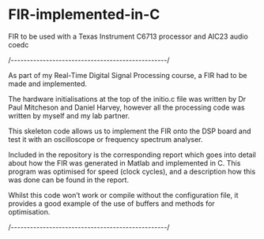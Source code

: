 # FIR-implemented-in-C
FIR to be used with a Texas Instrument C6713 processor and AIC23 audio coedc

/*-------------------------------------------------*/

As part of my Real-Time Digital Signal Processing course, a FIR had to be made and implemented.

The hardware initialisations at the top of the initio.c file was written by Dr Paul Mitcheson and Daniel Harvey, however all the processing code was written by myself and my lab partner.

This skeleton code allows us to implement the FIR onto the DSP board and test it with an oscilloscope or frequency spectrum analyser. 

Included in the repository is the corresponding report which goes into detail about how the FIR was generated in Matlab and implemented in C. This program was optimised for speed (clock cycles), and a description how this was done can be found in the report.

Whilst this code won’t work or compile without the configuration file, it provides a good example of the use of buffers and methods for optimisation. 

/*-------------------------------------------------*/
